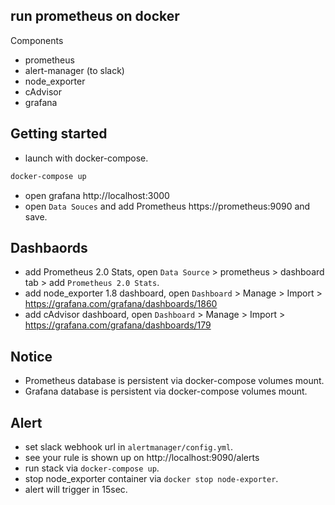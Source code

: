## run prometheus on docker

Components

- prometheus
- alert-manager (to slack)
- node_exporter
- cAdvisor
- grafana

## Getting started

* launch with docker-compose.

```bash
docker-compose up
```

* open grafana http://localhost:3000
* open `Data Souces` and add Prometheus https://prometheus:9090 and save.

## Dashbaords

* add Prometheus 2.0 Stats, open `Data Source` > prometheus > dashboard tab > add `Prometheus 2.0 Stats`.
* add node_exporter 1.8 dashboard, open `Dashboard` > Manage > Import > https://grafana.com/grafana/dashboards/1860
* add cAdvisor dashboard, open `Dashboard` > Manage > Import > https://grafana.com/grafana/dashboards/179

## Notice

* Prometheus database is persistent via docker-compose volumes mount.
* Grafana database is persistent via docker-compose volumes mount.

## Alert

* set slack webhook url in `alertmanager/config.yml`.
* see your rule is shown up on http://localhost:9090/alerts
* run stack via `docker-compose up`.
* stop node_exporter container via `docker stop node-exporter`.
* alert will trigger in 15sec.
